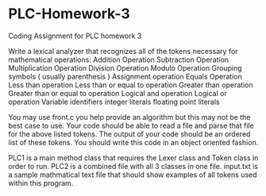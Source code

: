 # PLC-Homework-3
Coding Assignment for PLC homework 3

Write a lexical analyzer that recognizes all of the tokens necessary for mathematical operations:
Addition Operation
Subtraction Operation
Multiplication Operation
Division Operation
Modulo Operation
Grouping symbols ( usually parenthesis )
Assignment operation
Equals Operation
Less than operation
Less than or equal to operation
Greater than operation
Greater than or equal to operation
Logical and operation
Logical or operation
Variable identifiers
integer literals 
floating point literals

You may use front.c you help provide an algorithm but this may not be the best case to use. 
Your code should be able to read a file and parse that file for the above listed tokens.
The output of your code should be an ordered list of these tokens.
You should write this code in an object oriented fashion.

PLC1 is a main method class that requires the Lexer class and Token class in order to run.
PLC2 is a combined file with all 3 classes in one file.
input.txt is a sample mathmatical text file that should show examples of all tokens used within this program.
